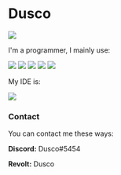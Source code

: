 <h1>Dusco</h1>

![](https://komarev.com/ghpvc/?username=Dusco&color=eb3102) 


I'm a programmer, I mainly use:

<img src="https://img.shields.io/badge/C%23-239120?style=for-the-badge&logo=c-sharp&logoColor=white"> <img src="https://img.shields.io/badge/Python-FFD43B?style=for-the-badge&logo=python&logoColor=blue"> <img src="https://img.shields.io/badge/HTML5-E34F26?style=for-the-badge&logo=html5&logoColor=white"> <img src="https://img.shields.io/badge/JavaScript-323330?style=for-the-badge&logo=javascript&logoColor=F7DF1E"> <img src="https://img.shields.io/badge/.NET-512BD4?style=for-the-badge&logo=dotnet&logoColor=white"> 

My IDE is: 

<img src="https://img.shields.io/badge/VSCode-0078D4?style=for-the-badge&logo=visual%20studio%20code&logoColor=white">


<h3>Contact</h3>

You can contact me these ways:

**Discord:** Dusco#5454

**Revolt:** Dusco


